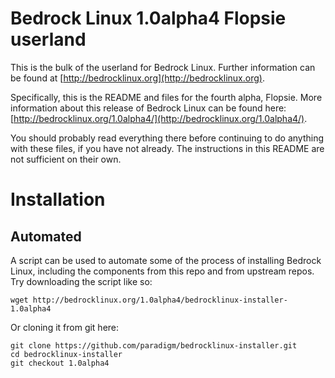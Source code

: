 Bedrock Linux 1.0alpha4 Flopsie userland
========================================

This is the bulk of the userland for Bedrock Linux.  Further information can be
found at [http://bedrocklinux.org](http://bedrocklinux.org).

Specifically, this is the README and files for the fourth alpha, Flopsie.  More
information about this release of Bedrock Linux can be found here:
[http://bedrocklinux.org/1.0alpha4/](http://bedrocklinux.org/1.0alpha4/).

You should probably read everything there before continuing to do anything with
these files, if you have not already.  The instructions in this README are not
sufficient on their own.

Installation
============

Automated
---------

A script can be used to automate some of the process of installing Bedrock
Linux, including the components from this repo and from upstream repos.  Try
downloading the script like so:

    wget http://bedrocklinux.org/1.0alpha4/bedrocklinux-installer-1.0alpha4

Or cloning it from git here:

    git clone https://github.com/paradigm/bedrocklinux-installer.git
    cd bedrocklinux-installer
    git checkout 1.0alpha4
